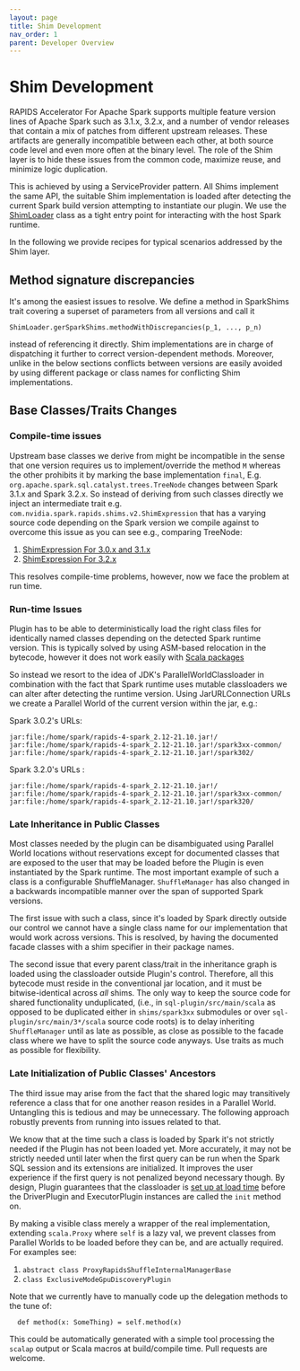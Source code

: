 ```yaml
---
layout: page
title: Shim Development
nav_order: 1
parent: Developer Overview
---
```

# Shim Development

RAPIDS Accelerator For Apache Spark supports multiple feature version lines of 
Apache Spark such as 3.1.x, 3.2.x, and a number of vendor releases that contain
a mix of patches from different upstream releases. These artifacts are generally 
incompatible between each other, at both source code level and even more often 
at the binary level. The role of the Shim layer is to hide these issues from the 
common code, maximize reuse, and minimize logic duplication. 

This is achieved by using a ServiceProvider pattern. All Shims implement the same API, 
the suitable Shim implementation is loaded after detecting the current Spark build version
attempting to instantiate our plugin. We use the
[ShimLoader](https://github.com/NVIDIA/spark-rapids/blob/branch-21.10/sql-plugin/src/main/scala/com/nvidia/spark/rapids/ShimLoader.scala)
class as a tight entry point for interacting with the host Spark runtime.

In the following we provide recipes for typical scenarios addressed by the Shim layer.

## Method signature discrepancies 

It's among the easiest issues to resolve. We define a method in SparkShims
trait covering a superset of parameters from all versions and call it 
```
ShimLoader.gerSparkShims.methodWithDiscrepancies(p_1, ..., p_n)
```
instead of referencing it directly. Shim implementations are in charge of dispatching it further 
to correct version-dependent methods. Moreover, unlike in the below sections 
conflicts between versions are easily avoided by using different package or class names 
for conflicting Shim implementations. 

## Base Classes/Traits Changes 

### Compile-time issues
Upstream base classes we derive from might be incompatible in the sense that one version
requires us to implement/override the method `M` whereas the other prohibits it by marking
the base implementation `final`, E.g. `org.apache.spark.sql.catalyst.trees.TreeNode` changes
between Spark 3.1.x and Spark 3.2.x. So instead of deriving from such classes directly we 
inject an intermediate trait e.g. `com.nvidia.spark.rapids.shims.v2.ShimExpression` that
has a varying source code depending on the Spark version we compile against to overcome this
issue as you can see e.g., comparing TreeNode:
1. [ShimExpression For 3.0.x and 3.1.x](https://github.com/NVIDIA/spark-rapids/blob/11723501596423c01a6bfc0283bb6f6234d6a9a6/sql-plugin/src/main/301until320-all/scala/com/nvidia/spark/rapids/shims/v2/TreeNode.scala#L23)
2. [ShimExpression For 3.2.x](https://github.com/NVIDIA/spark-rapids/blob/11723501596423c01a6bfc0283bb6f6234d6a9a6/sql-plugin/src/main/301until320-all/scala/com/nvidia/spark/rapids/shims/v2/TreeNode.scala#L23)

This resolves compile-time problems, however, now we face the problem at run time.

### Run-time Issues

Plugin has to be able to deterministically load the right class files 
for identically named classes depending on the detected
Spark runtime version. This is typically solved by using ASM-based relocation in the bytecode, 
however it does not work easily with
[Scala packages](https://contributors.scala-lang.org/t/scala-signature-layout/3327/4)

So instead we resort to the idea of JDK's ParallelWorldClassloader in combination with the fact that
Spark runtime uses mutable classloaders we can alter after detecting the runtime version.
Using JarURLConnection URLs we create a Parallel World of the current version within the jar, e.g.:

Spark 3.0.2's URLs:
```
jar:file:/home/spark/rapids-4-spark_2.12-21.10.jar!/
jar:file:/home/spark/rapids-4-spark_2.12-21.10.jar!/spark3xx-common/
jar:file:/home/spark/rapids-4-spark_2.12-21.10.jar!/spark302/
```

Spark 3.2.0's URLs :    
```
jar:file:/home/spark/rapids-4-spark_2.12-21.10.jar!/
jar:file:/home/spark/rapids-4-spark_2.12-21.10.jar!/spark3xx-common/
jar:file:/home/spark/rapids-4-spark_2.12-21.10.jar!/spark320/
```

### Late Inheritance in Public Classes

Most classes needed by the plugin can be disambiguated using Parallel World locations without 
reservations except for documented classes that are exposed to the user that may be loaded before 
the Plugin is even instantiated by the Spark runtime. The most important example of such a class
is a configurable ShuffleManager. `ShuffleManager` has also changed in a backwards incompatible 
manner over the span of supported Spark versions. 

The first issue with such a class, since it's loaded by Spark directly outside our control we 
cannot have a single class name for our implementation that would work across versions. This is resolved,
by having the documented facade classes with a shim specifier in their package names.

The second issue that every parent class/trait in the inheritance graph is loaded using the classloader outside 
Plugin's control. Therefore, all this bytecode must reside in the conventional jar location, and it must 
be bitwise-identical across *all* shims. The only way to keep the source code for shared functionality unduplicated,
(i.e., in `sql-plugin/src/main/scala` as opposed to be duplicated either in `shims/spark3xx` submodules or over
`sql-plugin/src/main/3*/scala` source code roots) is to delay inheriting `ShuffleManager` until as late as possible, 
as close as possible to the facade class where we have to split the source code anyways. Use traits as much 
as possible for flexibility. 

### Late Initialization of Public Classes' Ancestors
 
The third issue may arise from the fact that the shared logic may transitively reference a class that 
for one another reason resides in a Parallel World. Untangling this is tedious and may be unnecessary.
The following approach robustly prevents from running into issues related to that. 

We know that at the time such a class is loaded by Spark it's not strictly needed if the Plugin 
has not been loaded yet. More accurately, it may not be strictly needed until later when the first 
query can be run when the Spark SQL session and its extensions are initialized. It improves the 
user experience if the first query is not penalized beyond necessary though. By design, Plugin guarantees 
that the classloader is 
[set up at load time](https://github.com/NVIDIA/spark-rapids/blob/branch-21.10/sql-plugin/src/main/scala/com/nvidia/spark/SQLPlugin.scala#L29)
before the DriverPlugin and ExecutorPlugin instances are called the `init` method on. 

By making a visible class merely a wrapper of the real implementation, extending `scala.Proxy` where `self` is a lazy
val, we prevent classes from Parallel Worlds to be loaded before they can be, and are actually required. 
For examples see:

1. `abstract class ProxyRapidsShuffleInternalManagerBase`
2. `class ExclusiveModeGpuDiscoveryPlugin`

Note that we currently have to manually code up the delegation methods to the tune of:
```
  def method(x: SomeThing) = self.method(x)
```
This could be automatically generated with a simple tool processing the `scalap` output or Scala macros at 
build/compile time. Pull requests are welcome.
 





